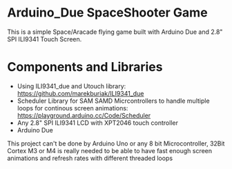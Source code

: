# Arduino_Due SpaceShooter Game
This is a simple Space/Aracade flying game built with Arduino Due and 2.8" SPI ILI9341 Touch Screen.
# Components and Libraries
* Using ILI9341_due and Utouch library: https://github.com/marekburiak/ILI9341_due
* Scheduler Library for SAM SAMD Micrcontrollers to handle multiple loops for continous screen animations: https://playground.arduino.cc/Code/Scheduler
* Any 2.8" SPI ILI9341 LCD with XPT2046 touch controller
* Arduino Due

This project can't be done by Arduino Uno or any 8 bit Microcontroller, 32Bit Cortex M3 or M4 is really needed to be able to have fast enough screen animations and refresh rates with different threaded loops
